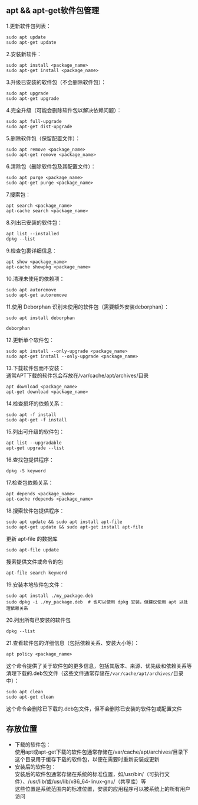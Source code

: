 ## apt && apt-get软件包管理

1.更新软件包列表：  
```
sudo apt update
sudo apt-get update
```
2.安装新软件：  
```
sudo apt install <package_name>
sudo apt-get install <package_name>
```
3.升级已安装的软件包（不会删除软件包）：  
```
sudo apt upgrade
sudo apt-get upgrade
```
4.完全升级（可能会删除软件包以解决依赖问题）：  
```
sudo apt full-upgrade
sudo apt-get dist-upgrade
```
5.删除软件包（保留配置文件）：  
```
sudo apt remove <package_name>
sudo apt-get remove <package_name>
```
6.清除包（删除软件包及其配置文件）：  
```
sudo apt purge <package_name>
sudo apt-get purge <package_name>
```
7.搜索包：  
```
apt search <package_name>
apt-cache search <package_name>
```
8.列出已安装的软件包：  
```
apt list --installed  
dpkg --list
```
9.检查包裹详细信息：  
```
apt show <package_name>
apt-cache showpkg <package_name>
```
10.清理未使用的依赖项：  
```
sudo apt autoremove
sudo apt-get autoremove
```
11.使用 Deborphan 识别未使用的软件包（需要额外安装deborphan）：  
```
sudo apt install deborphan
```
```
deborphan
```
12.更新单个软件包：  
```
sudo apt install --only-upgrade <package_name>
sudo apt-get install --only-upgrade <package_name>
```
13.下载软件包而不安装：  
通常APT下载的软件包会存放在/var/cache/apt/archives/目录  
```
apt download <package_name>
apt-get download <package_name>
```
14.检查损坏的依赖关系：  
```
sudo apt -f install
sudo apt-get -f install
```
15.列出可升级的软件包：  
```
apt list --upgradable
apt-get upgrade --list
```
16.查找包提供程序：  
```
dpkg -S keyword
```
17.检查包依赖关系：  
```
apt depends <package_name>
apt-cache rdepends <package_name>
```
18.搜索软件包提供程序：  
```
sudo apt update && sudo apt install apt-file
sudo apt-get update && sudo apt-get install apt-file
```
更新 apt-file 的数据库  
```
sudo apt-file update
```
搜索提供文件或命令的包  
```
apt-file search keyword
```
19.安装本地软件包文件：  
```
sudo apt install ./my_package.deb  
sudo dpkg -i ./my_package.deb  # 也可以使用 dpkg 安装，但建议使用 apt 以处理依赖关系
```
20.列出所有已安装的软件包  
```
dpkg --list
```
21.查看软件包的详细信息（包括依赖关系、安装大小等）：
```
apt policy <package_name>
```
这个命令提供了关于软件包的更多信息，包括其版本、来源、优先级和依赖关系等  
清理下载的.deb包文件（这些文件通常存储在`/var/cache/apt/archives/`目录中）：  
```
sudo apt clean
sudo apt-get clean
```
这个命令会删除已下载的.deb包文件，但不会删除已安装的软件包或配置文件

## 存放位置  
- 下载的软件包：  
使用apt或apt-get下载的软件包通常存储在/var/cache/apt/archives/目录下  
这个目录用于缓存下载的软件包，以便在需要时重新安装或更新  
- 安装后的软件包：  
安装后的软件包通常存储在系统的标准位置，如/usr/bin/（可执行文件）、/usr/lib/或/usr/lib/x86_64-linux-gnu/（共享库）等  
这些位置是系统范围内的标准位置，安装的应用程序可以被系统上的所有用户访问  
